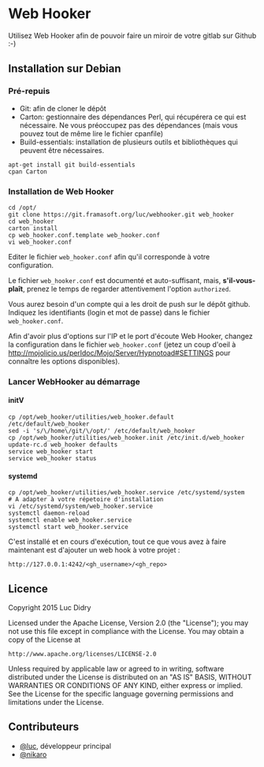 # Web Hooker

Utilisez Web Hooker afin de pouvoir faire un miroir de votre gitlab sur Github :-)

## Installation sur Debian

### Pré-repuis
* Git: afin de cloner le dépôt
* Carton: gestionnaire des dépendances Perl, qui récupérera ce qui est nécessaire. Ne vous préoccupez pas des dépendances (mais vous pouvez tout de même lire le fichier cpanfile)
* Build-essentials: installation de plusieurs outils et bibliothèques qui peuvent être nécessaires.

```shell
apt-get install git build-essentials
cpan Carton
```

### Installation de Web Hooker

```shell
cd /opt/
git clone https://git.framasoft.org/luc/webhooker.git web_hooker
cd web_hooker
carton install
cp web_hooker.conf.template web_hooker.conf
vi web_hooker.conf
```

Editer le fichier `web_hooker.conf` afin qu'il corresponde à votre configuration.

Le fichier `web_hooker.conf` est documenté et auto-suffisant, mais, **s'il-vous-plaît**, prenez le temps de regarder attentivement l'option `authorized`.

Vous aurez besoin d'un compte qui a les droit de push sur le dépôt github. Indiquez les identifiants (login et mot de passe) dans le fichier `web_hooker.conf`.

Afin d'avoir plus d'options sur l'IP et le port d'écoute Web Hooker, changez la configuration dans le fichier `web_hooker.conf`
(jetez un coup d'oeil à  http://mojolicio.us/perldoc/Mojo/Server/Hypnotoad#SETTINGS pour connaître les options disponibles).

### Lancer WebHooker au démarrage

#### initV

```shell
cp /opt/web_hooker/utilities/web_hooker.default /etc/default/web_hooker
sed -i 's/\/home\/git/\/opt/' /etc/default/web_hooker
cp /opt/web_hooker/utilities/web_hooker.init /etc/init.d/web_hooker
update-rc.d web_hooker defaults
service web_hooker start
service web_hooker status
```

#### systemd

```shell
cp /opt/web_hooker/utilities/web_hooker.service /etc/systemd/system
# A adapter à votre répetoire d'installation
vi /etc/systemd/system/web_hooker.service
systemctl daemon-reload
systemctl enable web_hooker.service
systemctl start web_hooker.service
```

C'est installé et en cours d'exécution, tout ce que vous avez à faire maintenant est d'ajouter un web hook à votre projet :

```
http://127.0.0.1:4242/<gh_username>/<gh_repo>
```

## Licence

Copyright 2015 Luc Didry

Licensed under the Apache License, Version 2.0 (the "License");
you may not use this file except in compliance with the License.
You may obtain a copy of the License at

    http://www.apache.org/licenses/LICENSE-2.0

Unless required by applicable law or agreed to in writing, software
distributed under the License is distributed on an "AS IS" BASIS,
WITHOUT WARRANTIES OR CONDITIONS OF ANY KIND, either express or implied.
See the License for the specific language governing permissions and
limitations under the License.

## Contributeurs

* [@luc](https://git.framasoft.org/u/luc), développeur principal
* [@nikaro](https://git.framasoft.org/u/nikaro)

